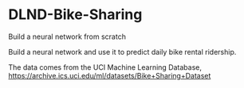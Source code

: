 # DLND-Bike-Sharing
Build a neural network from scratch

Build a neural network and use it to predict daily bike rental ridership. 

The data comes from the UCI Machine Learning Database, https://archive.ics.uci.edu/ml/datasets/Bike+Sharing+Dataset
